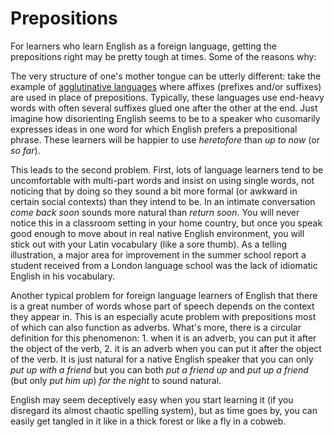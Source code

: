 Prepositions
============

For learners who learn English as a foreign language, getting the prepositions right may be pretty tough at times. Some of the reasons why:

The very structure of one's mother tongue can be utterly different: take the example of 
[agglutinative languages](https://en.wikipedia.org/wiki/Agglutinative_language) where affixes (prefixes and/or 
suffixes) are used in place of prepositions. Typically, these languages use end-heavy words with often several suffixes glued one after the other at the end. Just imagine how disorienting English seems to be to a speaker who cusomarily 
expresses ideas in one word for which English prefers a prepositional phrase. These learners will be happier to use _heretofore_ than _up to now_ (or _so far_).

This leads to the second problem. First, lots of language learners tend to be uncomfortable with multi-part words and insist on using single words, not noticing that by doing so they sound a bit more formal (or awkward in certain social contexts) than they intend to be. In an intimate conversation _come back soon_ sounds more natural than _return soon_. You will never notice this in a classroom setting in your home country, but once you speak good enough to move about in real native English environment, you will stick out with your Latin vocabulary (like a sore thumb). As a telling illustration, a major area for improvement in the summer school report a student received from a London language school was the lack of idiomatic English in his vocabulary.

Another typical problem for foreign language learners of English that there is a great number of words whose part of speech depends on the context they appear in. This is an especially acute problem with prepositions most of which can also function as adverbs. What's more, there is a circular definition for this phenomenon: 1. when it is an adverb, you can put it after the object of the verb, 2. it is an adverb when you can put it after the object of the verb. It is just natural for a native English speaker that you can only _put up with a friend_ but you can both _put a friend up_ and _put up a friend_ (but only _put him up_) _for the night_ to sound natural.

English may seem deceptively easy when you start learning it (if you disregard its almost chaotic spelling system), but as time goes by, you can easily get tangled in it like in a thick forest or like a fly in a cobweb.
